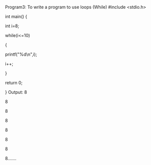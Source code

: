 Program3: To write a program to use loops (While)
#include <stdio.h>

int main() {

int i=8;
    
while(i<=10)

{
    
printf("%d\n",i);
       
i++;
        
 }
 
 return 0;
 
 }
Output:
8

8

8

8

8

8

8

8.......
